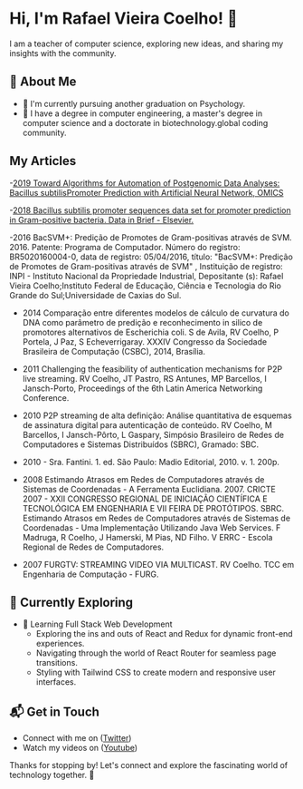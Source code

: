 # Hi, I'm Rafael Vieira Coelho! 👋

I am a teacher of computer science, exploring new ideas, and sharing my insights with the community.

## 🚀 About Me

- 🔭 I'm currently pursuing another graduation on Psychology.
- 📝 I have a degree in computer engineering, a master's degree in computer science and a doctorate in biotechnology.global coding community.

## My Articles
-[2019 Toward Algorithms for Automation of Postgenomic Data Analyses: Bacillus subtilisPromoter Prediction with Artificial Neural Network, OMICS](https://www.liebertpub.com/doi/10.1089/omi.2019.0041)

-[2018 Bacillus subtilis promoter sequences data set for promoter prediction in Gram-positive bacteria. Data in Brief - Elsevier.](https://www.ncbi.nlm.nih.gov/pmc/articles/PMC5993011/)

-2016 BacSVM+: Predição de Promotes de Gram-positivas através de SVM. 2016.  Patente: Programa de Computador. Número do registro: BR5020160004-0, data de registro: 05/04/2016, título: "BacSVM+: Predição de Promotes de Gram-positivas através de SVM" , Instituição de registro: INPI - Instituto Nacional da Propriedade Industrial, Depositante (s): Rafael Vieira Coelho;Instituto Federal de Educação, Ciência e Tecnologia do Rio Grande do Sul;Universidade de Caxias do Sul.

- 2014 Comparação entre diferentes modelos de cálculo de curvatura do DNA como parâmetro de predição e reconhecimento in silico de promotores alternativos de Escherichia coli. S de Avila, RV Coelho, P Portela, J Paz, S Echeverrigaray. XXXIV Congresso da Sociedade Brasileira de Computação (CSBC), 2014, Brasília.
  
- 2011 Challenging the feasibility of authentication mechanisms for P2P live streaming. RV Coelho, JT Pastro, RS Antunes, MP Barcellos, I Jansch-Porto, Proceedings of the 6th Latin America Networking Conference.
  
- 2010 P2P streaming de alta definição: Análise quantitativa de esquemas de assinatura digital para autenticação de conteúdo. RV Coelho, M Barcellos, I Jansch-Pôrto, L Gaspary, Simpósio Brasileiro de Redes de Computadores e Sistemas Distribuídos (SBRC), Gramado: SBC.
  
- 2010 - Sra. Fantini. 1. ed. São Paulo: Madio Editorial, 2010. v. 1. 200p.

- 2008 Estimando Atrasos em Redes de Computadores através de Sistemas de Coordenadas - A Ferramenta Euclidiana. 2007. CRICTE 2007 - XXII CONGRESSO REGIONAL DE INICIAÇÃO CIENTÍFICA E TECNOLÓGICA EM ENGENHARIA E VII FEIRA DE PROTÓTIPOS. SBRC. Estimando Atrasos em Redes de Computadores através de Sistemas de Coordenadas - Uma Implementação Utilizando Java Web Services. F Madruga, R Coelho, J Hamerski, M Pias, ND Filho. V ERRC - Escola Regional de Redes de Computadores.

- 2007 FURGTV: STREAMING VIDEO VIA MULTICAST. RV Coelho. TCC em Engenharia de Computação - FURG.
  
## 🌱 Currently Exploring

- 🚀 Learning Full Stack Web Development
  - Exploring the ins and outs of React and Redux for dynamic front-end experiences.
  - Navigating through the world of React Router for seamless page transitions.
  - Styling with Tailwind CSS to create modern and responsive user interfaces.

## 📬 Get in Touch

- Connect with me on ([Twitter](https://twitter.com/rafael_coelho84))
- Watch my videos on ([Youtube](https://www.youtube.com/@AulasdoCoelho)) 

Thanks for stopping by! Let's connect and explore the fascinating world of technology together. 🚀
